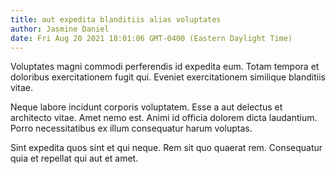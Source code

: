 ```yaml
---
title: aut expedita blanditiis alias voluptates
author: Jasmine Daniel
date: Fri Aug 20 2021 18:01:06 GMT-0400 (Eastern Daylight Time)
---
```

Voluptates magni commodi perferendis id expedita eum. Totam tempora et doloribus exercitationem fugit qui. Eveniet exercitationem similique blanditiis vitae.

 Neque labore incidunt corporis voluptatem. Esse a aut delectus et architecto vitae. Amet nemo est. Animi id officia dolorem dicta laudantium. Porro necessitatibus ex illum consequatur harum voluptas.

 Sint expedita quos sint et qui neque. Rem sit quo quaerat rem. Consequatur quia et repellat qui aut et amet.